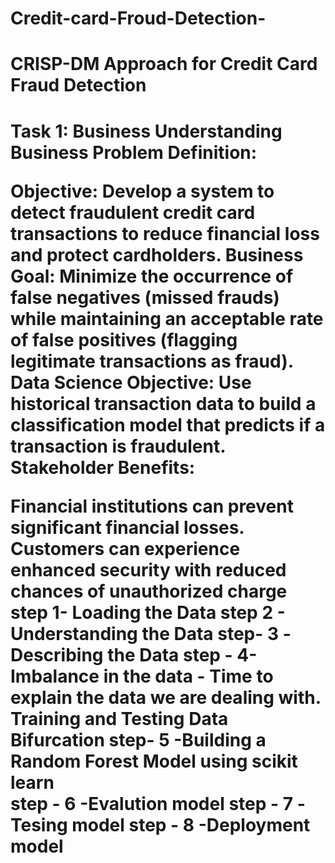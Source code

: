 # Credit-card-Froud-Detection-
<h1>CRISP-DM Approach for Credit Card Fraud Detection <h1>
 
Task 1: Business Understanding Business Problem Definition:

<p>Objective: Develop a system to detect fraudulent credit card transactions to reduce financial loss and protect cardholders. Business Goal: Minimize the occurrence of false negatives (missed frauds) while maintaining an acceptable rate of false positives (flagging legitimate transactions as fraud). Data Science Objective: Use historical transaction data to build a classification model that predicts if a transaction is fraudulent. Stakeholder Benefits:<p>

Financial institutions can prevent significant financial losses. Customers can experience enhanced security with reduced chances of unauthorized charge
step 1- Loading the Data 
step 2 - Understanding the Data
step- 3 -Describing the Data
step - 4- Imbalance in the data  - 
         Time to explain the data we are dealing with. 
         Training and Testing Data Bifurcation
step- 5  -Building a Random Forest Model using scikit learn  
step - 6 -Evalution model 
step - 7 -Tesing model 
step - 8 -Deployment model 

 
